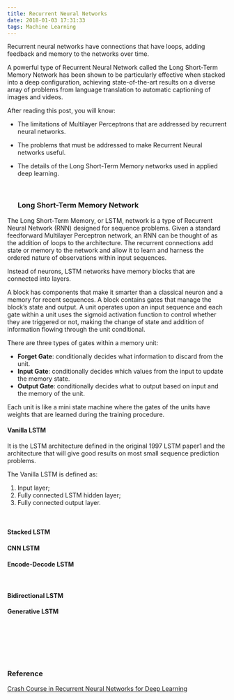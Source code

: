 ```yaml
---
title: Recurrent Neural Networks
date: 2018-01-03 17:31:33
tags: Machine Learning
---
```


Recurrent neural networks have connections that have loops, adding feedback and memory to the networks over time.

<!-- more -->

A powerful type of Recurrent Neural Network called the Long Short-Term Memory Network has been shown to be particularly effective when stacked into a deep configuration, achieving state-of-the-art results on a diverse array of problems from language translation to automatic captioning of images and videos.

After reading this post, you will know:

- The limitations of Multilayer Perceptrons that are addressed by recurrent neural networks.
- The problems that must be addressed to make Recurrent Neural networks useful.
- The details of the Long Short-Term Memory networks used in applied deep learning.

  ​	

  ### Long Short-Term Memory Network	

The Long Short-Term Memory, or LSTM, network is a type of Recurrent Neural Network (RNN) designed for sequence problems. Given a standard feedforward Multilayer Perceptron network, an RNN can be thought of as the addition of loops to the architecture. The recurrent connections add state or memory to the network and allow it to learn and harness the ordered nature of observations within input sequences.



Instead of neurons, LSTM networks have memory blocks that are connected into layers.

A block has components that make it smarter than a classical neuron and a memory for recent sequences. A block contains gates that manage the block’s state and output. A unit operates upon an input sequence and each gate within a unit uses the sigmoid activation function to control whether they are triggered or not, making the change of state and addition of information flowing through the unit conditional.

There are three types of gates within a memory unit:

- **Forget Gate**: conditionally decides what information to discard from the unit.
- **Input Gate**: conditionally decides which values from the input to update the memory state.
- **Output Gate**: conditionally decides what to output based on input and the memory of the unit.

Each unit is like a mini state machine where the gates of the units have weights that are learned during the training procedure.



#### Vanilla LSTM

It is the LSTM architecture defined in the original 1997 LSTM paper1 and the architecture that will give good results on most small sequence prediction problems.

The Vanilla LSTM is defined as:

1.  Input layer;
2.  Fully connected LSTM hidden layer;
3.  Fully connected output layer.



​	

#### Stacked LSTM



#### CNN LSTM



#### Encode-Decode LSTM	

​			

#### Bidirectional LSTM



#### Generative LSTM		

​	




​			
​		
​	









### Reference

[Crash Course in Recurrent Neural Networks for Deep Learning](https://machinelearningmastery.com/crash-course-recurrent-neural-networks-deep-learning/)